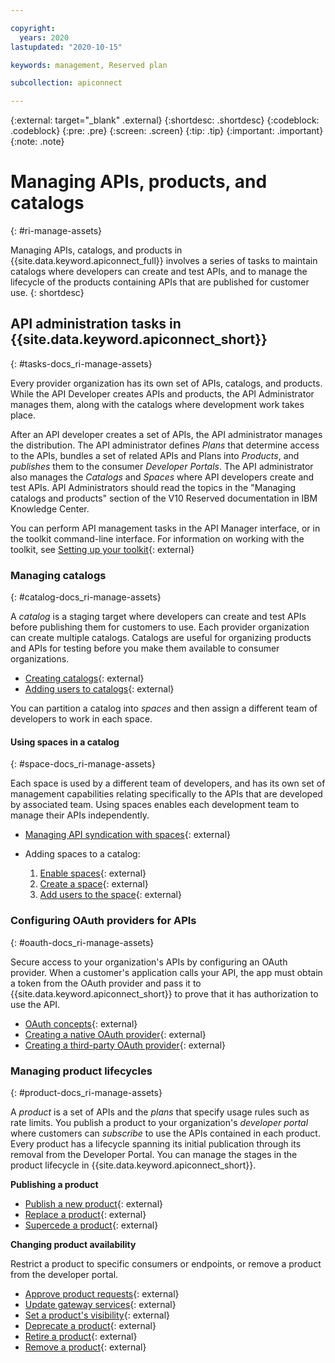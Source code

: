 ```yaml
---

copyright:
  years: 2020
lastupdated: "2020-10-15"

keywords: management, Reserved plan

subcollection: apiconnect

---
```


{:external: target="_blank" .external} 
{:shortdesc: .shortdesc}
{:codeblock: .codeblock}
{:pre: .pre}
{:screen: .screen}
{:tip: .tip}
{:important: .important}
{:note: .note}

# Managing APIs, products, and catalogs
{: #ri-manage-assets}

Managing APIs, catalogs, and products in {{site.data.keyword.apiconnect_full}} involves a series of tasks to maintain catalogs where developers can create and test APIs, and to manage the lifecycle of the products containing APIs that are published for customer use.
{: shortdesc}


## API administration tasks in {{site.data.keyword.apiconnect_short}}
{: #tasks-docs_ri-manage-assets}

Every provider organization has its own set of APIs, catalogs, and products. While the API Developer creates APIs and products, the API Administrator manages them, along with the catalogs where development work takes place.
 
After an API developer creates a set of APIs, the API administrator manages the distribution. The API administrator defines _Plans_ that determine access to the APIs, bundles a set of related APIs and Plans into _Products_, and _publishes_ them to the consumer _Developer Portals_. The API administrator also manages the _Catalogs_ and _Spaces_ where API developers create and test APIs. API Administrators should read the topics in the "Managing catalogs and products" section of the V10 Reserved documentation in IBM Knowledge Center.

You can perform API management tasks in the API Manager interface, or in the toolkit command-line interface. For information on working with the toolkit, see [Setting up your toolkit](https://www.ibm.com/support/knowledgecenter/SSMNED_v10cloud/com.ibm.apic.toolkit.doc/ri_toolkit.html){: external}


### Managing catalogs
{: #catalog-docs_ri-manage-assets}

A _catalog_ is a staging target where developers can create and test APIs before publishing them for customers to use. Each provider organization can create multiple catalogs. Catalogs are useful for organizing products and APIs for testing before you make them available to consumer organizations. 

- [Creating catalogs](https://www.ibm.com/support/knowledgecenter/SSMNED_v10cloud/com.ibm.apic.apionprem.doc/create_env.html){: external}
- [Adding users to catalogs](https://www.ibm.com/support/knowledgecenter/SSMNED_v10cloud/com.ibm.apic.apionprem.doc/tapic_catalog_members_manage.html){: external}

You can partition a catalog into _spaces_ and then assign a different team of developers to work in each space.

#### Using spaces in a catalog
{: #space-docs_ri-manage-assets}

Each space is used by a different team of developers, and has its own set of management capabilities relating specifically to the APIs that are developed by associated team. Using spaces enables each development team to manage their APIs independently.

- [Managing API syndication with spaces](https://www.ibm.com/support/knowledgecenter/SSMNED_v10cloud/com.ibm.apic.apionprem.doc/tapic_syndication_spaces_configure.html){: external}

- Adding spaces to a catalog: 
   1. [Enable spaces](https://www.ibm.com/support/knowledgecenter/SSMNED_v10cloud/com.ibm.apic.apionprem.doc/tapic_syndication_spaces_enable.html){: external}
   2. [Create a space](https://www.ibm.com/support/knowledgecenter/SSMNED_v10cloud/com.ibm.apic.apionprem.doc/tapic_syndication_spaces_manage.html){: external}
   3. [Add users to the space](https://www.ibm.com/support/knowledgecenter/SSMNED_v10cloud/com.ibm.apic.apionprem.doc/tapic_syndication_spaces_members_manage.html){: external}


### Configuring OAuth providers for APIs
{: #oauth-docs_ri-manage-assets}

Secure access to your organization's APIs by configuring an OAuth provider. When a customer's application calls your API, the app must obtain a token from the OAuth provider and pass it to {{site.data.keyword.apiconnect_short}} to prove that it has authorization to use the API.

- [OAuth concepts](https://www.ibm.com/support/knowledgecenter/SSMNED_v10cloud/com.ibm.apic.apionprem.doc/con_apionprem_authentication.html){: external}
- [Creating a native OAuth provider](https://www.ibm.com/support/knowledgecenter/SSMNED_v10cloud/com.ibm.apic.apionprem.doc/oauth_native_apim.html){: external}
- [Creating a third-party OAuth provider](https://www.ibm.com/support/knowledgecenter/SSMNED_v10cloud/com.ibm.apic.apionprem.doc/oauth_thirdparty_apim.html){: external}


### Managing product lifecycles
{: #product-docs_ri-manage-assets}

A _product_ is a set of APIs and the _plans_ that specify usage rules such as rate limits. You publish a product to your organization's _developer portal_ where customers can _subscribe_ to use the APIs contained in each product. Every product has a lifecycle spanning its initial publication through its removal from the Developer Portal. You can manage the stages in the product lifecycle in {{site.data.keyword.apiconnect_short}}.

**Publishing a product**

- [Publish a new product](https://www.ibm.com/support/knowledgecenter/SSMNED_v10cloud/com.ibm.apic.apionprem.doc/task_publishing_a_product.html){: external}
- [Replace a product](https://www.ibm.com/support/knowledgecenter/SSMNED_v10cloud/com.ibm.apic.apionprem.doc/task_replacing_a_product.html){: external}
- [Supercede a product](https://www.ibm.com/support/knowledgecenter/SSMNED_v10cloud/com.ibm.apic.apionprem.doc/task_superseding_a_product.html){: external}
             
**Changing product availability**

Restrict a product to specific consumers or endpoints, or remove a product from the developer portal.

- [Approve product requests](https://www.ibm.com/support/knowledgecenter/SSMNED_v10cloud/com.ibm.apic.apionprem.doc/task_accessrequests_product.html){: external}
- [Update gateway services](https://www.ibm.com/support/knowledgecenter/SSMNED_v10cloud/com.ibm.apic.apionprem.doc/tapic_product_update_gw.html){: external}
- [Set a product's visibility](https://www.ibm.com/support/knowledgecenter/SSMNED_v10cloud/com.ibm.apic.apionprem.doc/task_change_product_availability.html){: external}
- [Deprecate a product](https://www.ibm.com/support/knowledgecenter/SSMNED_v10cloud/com.ibm.apic.apionprem.doc/task_deprecate_product.html){: external}
- [Retire a product](https://www.ibm.com/support/knowledgecenter/SSMNED_v10cloud/com.ibm.apic.apionprem.doc/task_retire_product.html){: external}
- [Remove a product](https://www.ibm.com/support/knowledgecenter/SSMNED_v10cloud/com.ibm.apic.apionprem.doc/task_unpublish_product.html){: external}

